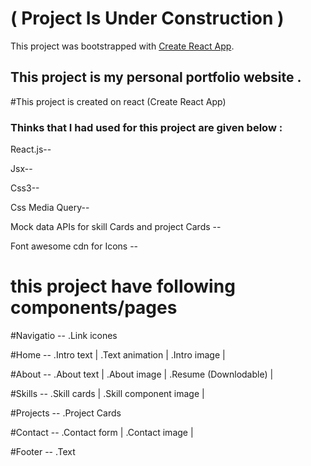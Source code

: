 # ( Project Is Under Construction )

This project was bootstrapped with [Create React App](https://github.com/facebook/create-react-app).

## This project is my personal portfolio website .

#This project is created on  react (Create React App)

### Thinks that  I had used for this project are given below :

React.js--

Jsx--

Css3--

Css Media Query--

Mock data APIs for skill Cards and project Cards --

Font awesome cdn for Icons --

# this project have following components/pages 

#Navigatio --
.Link icones

#Home --
.Intro text |
.Text animation |
.Intro image |

#About --
.About text |
.About image |
.Resume (Downlodable) |

#Skills --
.Skill cards |
.Skill component image |

#Projects --
.Project Cards 

#Contact --
.Contact form  |
.Contact image |

#Footer --
.Text
